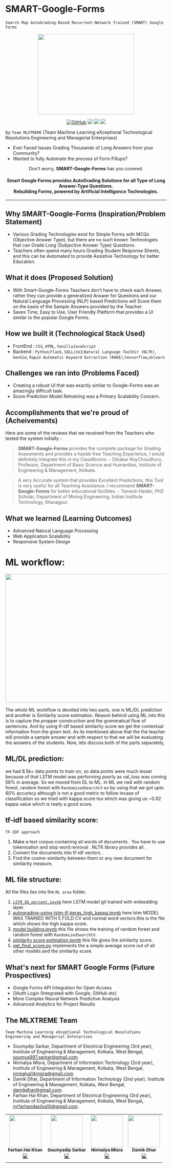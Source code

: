 # SMART-Google-Forms
`Search Map AutoGrading-Based Recurrent-Network Trained (SMART) Google Forms` 

<p align="center">
  <img width="300" height="250" src="https://i.ibb.co/sHF9d7k/Smart-GForms.png">
</p>

<p align="center">
<a href="LICENSE"><img alt="GitHub" src="https://img.shields.io/github/license/khanfarhan10/SmartGoogleForms?style=for-the-badge"></a>
  <img src="https://forthebadge.com/images/badges/built-with-love.svg">     <img src="https://forthebadge.com/images/badges/made-with-python.svg">    <img src="https://forthebadge.com/images/badges/open-source.svg">
</p>

by `Team MLXTREME` (Team Machine Learning eXceptional Technological Resolutions Engineering and Managerial Enterprises) 

- Ever Faced Issues Grading Thousands of Long Answers from your Community? 
- Wanted to fully Automate the process of Form Fillups? 

<p align="center"> Don't worry, <b>SMART-Google-Forms</b> has you covered. </p>
 
<h4 align="center">
Smart Google Forms provides AutoGrading Solutions for all Type of Long Answer-Type Questions.<br>
Rebuilding Forms, powered by <b>Artificial Intelligence Technologies</b>.
</h4>

---

## Why SMART-Google-Forms (Inspiration/Problem Statement)

- Various Grading Technologies exist for Simple Forms with MCQs (Objective Answer Type), but there are no such known Technologies that can Grade Long (Subjective Answer Type) Questions.
- Teachers often spend many hours Grading Student Response Sheets, and this can be Automated to provide Assistive Technology for better Education. 


## What it does (Proposed Solution)

- With Smart-Google-Forms Teachers don't have to check each Answer, rather they can provide a generalized Answer for Questions and our Natural Language Processing (NLP) based Predictions will Score them on the basis of the Sample Answers provided by the Teacher. 
- Saves Time, Easy to Use, User Friendly Platform that provides a UI similar to the popular Google Forms.

## How we built it (Technological Stack Used)
- FrontEnd : `CSS`, `HTML`, `VanillaJavaScript`
- Backend : `Python`,`Flask`, `SQLLite3`,`Natural Language ToolKit (NLTK)`, `GenSim`, `Rapid Automatic Keyword Extraction (RAKE)`,`tensorflow`,`sklearn`

## Challenges we ran into (Problems Faced)
- Creating a robust UI that was exactly similar to Google-Forms was an amazingly difficult task.
- Score Prediction Model Retraining was a Primary Scalability Concern.

## Accomplishments that we're proud of (Acheivements)
Here are some of the reviews that we received from the Teachers who tested the system initially :

> **SMART-Google-Forms**  provides the complete package for Grading Assesments and provides a hassle free Teaching Experience, I would definitely integrate this in my ClassRooms. - Dibakar RoyChoudhury, Professor, Department of Basic Science and Humanities, Institute of Engineering & Management, Kolkata.

> A very Accurate system that provides Excellent Predictions, this Tool is very useful for all Teaching Assistance. I recommend **SMART-Google-Forms** for better educational facilities. - Tamesh Halder, PhD Scholar, Department of Mining Engineering, Indian Institute Technology, Kharagpur.

## What we learned (Learning Outcomes)
- Advanced Natural Language Processing
- Web Application Scalability 
- Responsive System Design

# ML workflow:

<p align="center">
  <img width="1000" height="400" src="https://i.ibb.co/qkB1DQ2/Screenshot-1124.png">
</p>

The whole ML workflow is devided into two parts, one is ML/DL prediction and another is Similarity score estimation. Reason behind using ML into this is to capture the propper construction and the grammatical flow of sentences. And by using tf-idf based similarity score we get the contextual information from the given text. As its mentioned above that the the teacher will provide a sample answer and with respect to that we will be evaluating the answers of the students. Now, lets discuss both of the parts separately,

## ML/DL prediction:
we had 8.5k+ data points to train on, so data points were much lesser because of that LSTM model was performing poorly as val_loss was coming 56% in average. So we moved from DL to ML. In ML we ried with random forest, random forest with `RandomizedSearchCV` so by using that we got upto 60% accurecy although is not a good metric to follow incase of classification so we tried with kappa score too which was giving us ~0.92 kappa value which is really a good score.

## tf-idf based similarity score:
`TF-IDF approach`
1. Make a text corpus containing all words of documents . You have to use tokenisation and stop word removal . NLTK library provides all .
2. Convert the documents into tf-idf vectors .
3. Find the cosine-similarity between them or any new document for similarity measure.

## ML file structure:
All the files lies into the `ML area` folder.
1. [`LSTM_56_percent.ipynb`](https://github.com/khanfarhan10/SMART-GForms/blob/main/ML_area/LSTM_56_percent.ipynb) here LSTM model git trained with embedding layer.
2. [autograding-using-lstm-tf-keras_high_kappa.ipynb](https://github.com/khanfarhan10/SMART-GForms/blob/main/ML_area/autograding-using-lstm-tf-keras_high_kappa.ipynb) here lstm MODEL WAS TRAINED WITH 5 FOLD CV and normal word vectors.this is the file which shows the high kappa score.
3. [model building.ipynb](https://github.com/khanfarhan10/SMART-GForms/blob/main/ML_area/model%20building.ipynb) this file shows the training of random forest and random forest with `RandomizedSearchCV`. 
4. [similarity score estimation.ipynb](https://github.com/khanfarhan10/SMART-GForms/blob/main/ML_area/similarity%20score%20estimation.ipynb) this file gives the similarity score.
5. [get_final_score.py](https://github.com/khanfarhan10/SMART-GForms/blob/main/ML_area/get_final_score.py) implements the a simple average score out of all other models and the similarity score.

## What's next for SMART Google Forms (Future Prospectives)
- Google Forms API Integration for Open Access
- OAuth Login (Integrated with Google, GitHub etc)
- More Complex Neural Network Predictive Analysis
- Advanced Analytics for Project Results 

## The MLXTREME Team
`Team Machine Learning eXceptional Technological Resolutions Engineering and Managerial Enterprises`

- Soumydip Sarkar, Department of Electrical Engineering (3rd year), Institute of Engineering & Management, Kolkata, West Bengal, soumya997.sarkar@gmail.com.
- Nirmalya Misra, Department of Information Technology (2nd year), Institute of Engineering & Management, Kolkata, West Bengal, nirmalya14misra@gmail.com.
- Damik Dhar, Department of Information Technology (2nd year), Institute of Engineering & Management, Kolkata, West Bengal, damikdhar@gmail.com.
- Farhan Hai Khan, Department of Electrical Engineering (3rd year), Institute of Engineering & Management, Kolkata, West Bengal, njrfarhandasilva10@gmail.com.

 
 <table>
  <tr>
    <td align="center"><a href="https://github.com/khanfarhan10"><img src="https://avatars.githubusercontent.com/u/50246790?v=4" width="100px;" alt=""/><br /><sub><b>Farhan Hai Khan</b></sub></a><br /><a href="https://github.com/khanfarhan10/SmartGoogleForms/commits?author=khanfarhan10" title="Code">💻</a></td>
    <td align="center"><a href="https://github.com/soumya997"><img src="https://avatars0.githubusercontent.com/u/54326088?v=4" width="100px;" alt=""/><br /><sub><b>Soumyadip Sarkar</b></sub></a><br /><a href="https://github.com/khanfarhan10/SmartGoogleForms/commits?author=soumya997" title="Code">💻</a></td>

  <td align="center"><a href="https://github.com/nirmalya8"><img src="https://avatars.githubusercontent.com/u/39618712?v=4" width="100px;" alt=""/><br /><sub><b>Nirmalya Misra</b></sub></a><br /><a href="https://github.com/khanfarhan10/SmartGoogleForms/commits?author=nirmalya8" title="Code">💻</a></td>
  <td align="center"><a href="https://github.com/damikdhar"><img src="https://avatars.githubusercontent.com/u/64252762?v=4" width="100px;" alt=""/><br /><sub><b>Damik Dhar</b></sub></a><br /><a href="https://github.com/khanfarhan10/SmartGoogleForms/commits?author=damikdhar" title="Code">💻</a></td>
  </tr>
</table>
 
